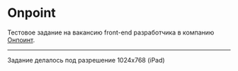 # Onpoint
Тестовое задание на вакансию front-end разработчика в компанию [Онпоинт](https://onpoint.ru/).  
___
Задание делалось под разрешение 1024x768 (iPad)